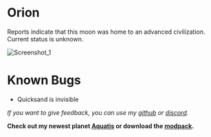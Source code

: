 # Orion
Reports indicate that this moon was home to an advanced civilization. Current status is unknown.  

![Screenshot_1](https://raw.githubusercontent.com/sfDesat/Orion/main/Screenshots/Screenshot%201.png "Screenshot%201")

# Known Bugs
- Quicksand is invisible

_If you want to give feedback, you can use my [github](https://github.com/sfDesat/Orion/issues) or [discord](https://discordapp.com/channels/1169792572382773318/1188025007759179857)._

**Check out my newest planet [Aquatis](https://thunderstore.io/c/lethal-company/p/sfDesat/Aquatis/) or download the [modpack](https://thunderstore.io/c/lethal-company/p/sfDesat/Explorations/).**
